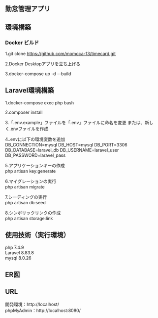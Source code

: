 ## 勤怠管理アプリ  　　
## 環境構築  

### Docker ビルド  
1.git clone https://github.com/momoca-13/timecard.git  

2.Docker Desktopアプリを立ち上げる  

3.docker-compose up -d --build  

## Laravel環境構築  
1.docker-compose exec php bash  

2.composer install  

3.「.env.example」ファイルを「.env」ファイルに命名を変更 または、新しく.envファイルを作成  

4..envに以下の環境変数を追加    
DB_CONNECTION=mysql
DB_HOST=mysql
DB_PORT=3306
DB_DATABASE=laravel_db
DB_USERNAME=laravel_user
DB_PASSWORD=laravel_pass    

5.アプリケーションキーの作成  
php artisan key:generate  

6.マイグレーションの実行  
php artisan migrate  

7.シーディングの実行  
php artisan db:seed  

8.シンボリックリンクの作成  
php artisan storage:link  

## 使用技術（実行環境）  
php 7.4.9  
Laravel 8.83.8  
mysql 8.0.26  

## ER図  


## URL  
開発環境：http://localhost/  
phpMyAdmin：http://localhost:8080/  

